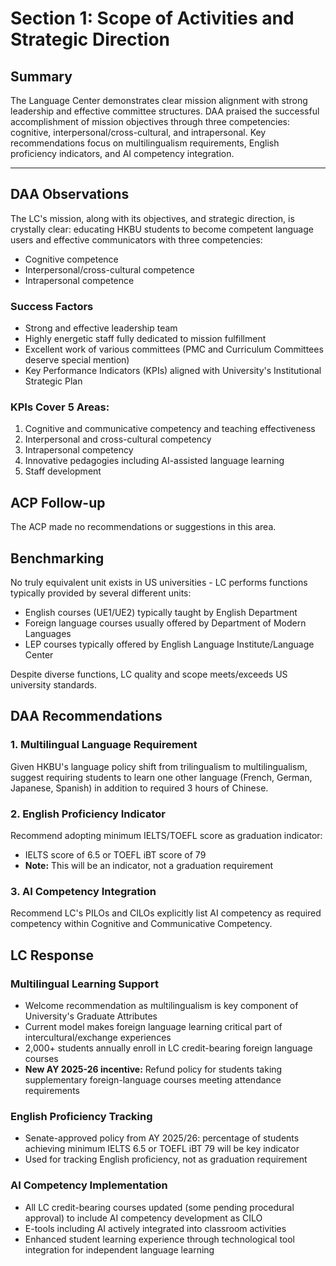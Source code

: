 # Section 1: Scope of Activities and Strategic Direction

## Summary
The Language Center demonstrates clear mission alignment with strong leadership and effective committee structures. DAA praised the successful accomplishment of mission objectives through three competencies: cognitive, interpersonal/cross-cultural, and intrapersonal. Key recommendations focus on multilingualism requirements, English proficiency indicators, and AI competency integration.

---

## DAA Observations
The LC's mission, along with its objectives, and strategic direction, is crystally clear: educating HKBU students to become competent language users and effective communicators with three competencies:
- Cognitive competence
- Interpersonal/cross-cultural competence  
- Intrapersonal competence

### Success Factors
- Strong and effective leadership team
- Highly energetic staff fully dedicated to mission fulfillment
- Excellent work of various committees (PMC and Curriculum Committees deserve special mention)
- Key Performance Indicators (KPIs) aligned with University's Institutional Strategic Plan

### KPIs Cover 5 Areas:
1. Cognitive and communicative competency and teaching effectiveness
2. Interpersonal and cross-cultural competency
3. Intrapersonal competency
4. Innovative pedagogies including AI-assisted language learning
5. Staff development

## ACP Follow-up
The ACP made no recommendations or suggestions in this area.

## Benchmarking
No truly equivalent unit exists in US universities - LC performs functions typically provided by several different units:
- English courses (UE1/UE2) typically taught by English Department
- Foreign language courses usually offered by Department of Modern Languages
- LEP courses typically offered by English Language Institute/Language Center

Despite diverse functions, LC quality and scope meets/exceeds US university standards.

## DAA Recommendations

### 1. Multilingual Language Requirement
Given HKBU's language policy shift from trilingualism to multilingualism, suggest requiring students to learn one other language (French, German, Japanese, Spanish) in addition to required 3 hours of Chinese.

### 2. English Proficiency Indicator
Recommend adopting minimum IELTS/TOEFL score as graduation indicator:
- IELTS score of 6.5 or TOEFL iBT score of 79
- **Note:** This will be an indicator, not a graduation requirement

### 3. AI Competency Integration
Recommend LC's PILOs and CILOs explicitly list AI competency as required competency within Cognitive and Communicative Competency.

## LC Response

### Multilingual Learning Support
- Welcome recommendation as multilingualism is key component of University's Graduate Attributes
- Current model makes foreign language learning critical part of intercultural/exchange experiences
- 2,000+ students annually enroll in LC credit-bearing foreign language courses
- **New AY 2025-26 incentive:** Refund policy for students taking supplementary foreign-language courses meeting attendance requirements

### English Proficiency Tracking
- Senate-approved policy from AY 2025/26: percentage of students achieving minimum IELTS 6.5 or TOEFL iBT 79 will be key indicator
- Used for tracking English proficiency, not as graduation requirement

### AI Competency Implementation
- All LC credit-bearing courses updated (some pending procedural approval) to include AI competency development as CILO
- E-tools including AI actively integrated into classroom activities
- Enhanced student learning experience through technological tool integration for independent language learning

